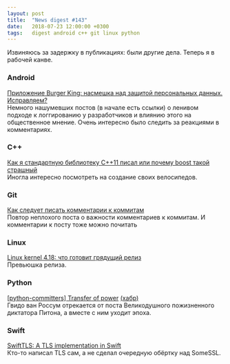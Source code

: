 ```yaml
---
layout: post
title:  "News digest #143"
date:   2018-07-23 12:00:00 +0300
tags:   digest android c++ git linux python
---
```


Извиняюсь за задержку в публикациях: были другие дела. Теперь я в рабочей канве.

### Android

[Приложение Burger King: насмешка над защитой персональных данных. Исправляем?][2-1]<br/>
Немного нашумевших постов (в начале есть ссылки) о ленивом подходе к логгированию у разработчиков и влиянию этого на общественное мнение. Очень интересно было следить за реакциями в комментариях.

[2-1]: https://habr.com/company/roskomsvoboda/blog/417145/

### C++

[Как я стандартную библиотеку C++11 писал или почему boost такой страшный][3-1]<br/>
Иногла интересно посмотреть на создание своих велосипедов.

[3-1]: https://habr.com/post/417027/

### Git

[Как следует писать комментарии к коммитам][5-1]<br/>
Повтор неплохого поста о важности комментариев к коммитам. И комментарии к посту тоже можно почитать

[5-1]: https://habr.com/post/416887/

### Linux

[Linux kernel 4.18: что готовит грядущий релиз][4-1]<br/>
Превьюшка релиза.

[4-1]: https://habr.com/company/it-grad/blog/417155/

### Python

[\[python-committers\] Transfer of power][1-1] [(хабр)][1-2]<br/>
Гвидо ван Россум отрекается от поста Великодушного пожизненного диктатора Питона, а вместе с ним уходит эпоха.

[1-1]: https://mail.python.org/pipermail/python-committers/2018-July/005664.html
[1-2]: https://habr.com/post/417047/

### Swift

[SwiftTLS: A TLS implementation in Swift][6-1]<br/>
Кто-то написал TLS сам, а не сделал очередную обёртку над SomeSSL.

[6-1]: https://github.com/nsc/SwiftTLS

